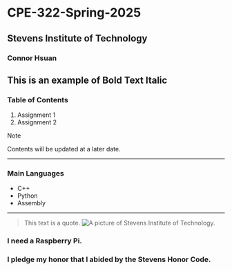 # CPE-322-Spring-2025
## Stevens Institute of Technology
### Connor Hsuan

This is an example of **Bold Text**
__Italic__
---
### Table of Contents
1. Assignment 1
2. Assignment 2
> [!Note]
> Contents will be updated at a later date.
---
### Main Languages
* C++
* Python
* Assembly
---
>This text is a quote.
![A picture of Stevens Institute of Technology.](https://encrypted-tbn0.gstatic.com/images?q=tbn:ANd9GcQVbjptG__e2qKoVyTC5ykZDx9GKegJ-AFRGA&s)

### I need a Raspberry Pi.
### I pledge my honor that I abided by the Stevens Honor Code.
